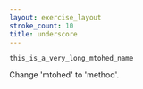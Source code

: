 ```yaml
---
layout: exercise_layout
stroke_count: 10
title: underscore
---
```


    this_is_a_very_long_mtohed_name

Change 'mtohed' to 'method'.
